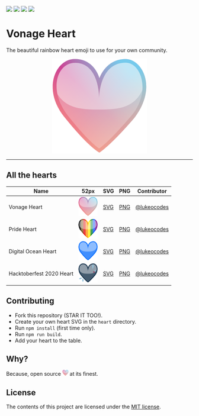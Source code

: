 ![](https://img.shields.io/badge/main-not%20master-green)
![](https://img.shields.io/badge/made%20with-%E2%9D%A4-d687b6)
![](https://img.shields.io/github/contributors/lukeocodes/vonage-heart)
![](https://img.shields.io/github/issues/lukeocodes/vonage-heart)

# Vonage Heart

The beautiful rainbow heart emoji to use for your own community.

<p align="center">
<img src="hearts/vonage_heart.png" height="256">
</p>

<hr/>

## All the hearts

| Name | 52px | SVG | PNG | Contributor |
|---|:-:|---|---|---|
| Vonage Heart | <img src="hearts/vonage_heart.svg" height="52"> | [SVG](hearts/vonage_heart.svg) | [PNG](hearts/vonage_heart.png) | [@lukeocodes](https://github.com/lukeocodes) |
| Pride Heart | <img src="hearts/pride_heart.svg" height="52"> | [SVG](hearts/pride_heart.svg) | [PNG](hearts/pride_heart.png) | [@lukeocodes](https://github.com/lukeocodes) |
| Digital Ocean Heart | <img src="hearts/do_heart.svg" height="52"> | [SVG](hearts/do_heart.svg) | [PNG](hearts/do_heart.png) | [@lukeocodes](https://github.com/lukeocodes) |
| Hacktoberfest 2020 Heart | <img src="hearts/hf_heart_2020.svg" height="52"> | [SVG](hearts/hf_heart_2020.svg) | [PNG](hearts/hf_heart_2020.png) | [@lukeocodes](https://github.com/lukeocodes) |

## Contributing

- Fork this repository (STAR IT TOO!).
- Create your own heart SVG in the `heart` directory. 
- Run `npm install` (first time only).
- Run `npm run build`.
- Add your heart to the table.

## Why?

Because, open source <img src="hearts/vonage_heart.png" height="16"> at its finest.

## License

The contents of this project are licensed under the [MIT license](LICENSE).